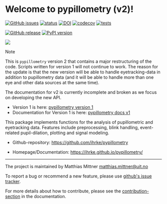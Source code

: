 # Welcome to pypillometry (v2)!

[![GitHub issues](https://img.shields.io/github/issues/ihrke/pypillometry)](https://github.com/ihrke/pypillometry/issues)
[![status](https://joss.theoj.org/papers/3b06f4f3d5b703fd99c7e622b7edebe4/status.svg)](https://joss.theoj.org/papers/3b06f4f3d5b703fd99c7e622b7edebe4)
[![DOI](https://zenodo.org/badge/DOI/10.5281/zenodo.3925528.svg)](https://doi.org/10.5281/zenodo.3925528)
[![codecov](https://codecov.io/gh/ihrke/pypillometry/graph/badge.svg?token=BFSKNGT772)](https://codecov.io/gh/ihrke/pypillometry)
[![tests](https://github.com/ihrke/pypillometry/actions/workflows/run-tests.yml/badge.svg)](https://github.com/ihrke/pypillometry/actions/workflows/run-tests.yml)



[![GitHub release](https://img.shields.io/github/release/ihrke/pypillometry.svg)](https://gitHub.com/ihrke/pypillometry/releases/)
[![PyPI version](https://badge.fury.io/py/pypillometry.svg)](https://badge.fury.io/py/pypillometry)


![](https://raw.githubusercontent.com/ihrke/pypillometry/master/logo/pypillometry_logo_200x200.png?token=AAIWMEINEM6MUOAPT2NV4I252K5QW)

> [!NOTE]
> This is `pypillometry` version 2 that contains a major restructuring of the code. Scripts written for version 1 will not continue to work. The reason for the update is that the new version will be able to handle eyetracking-data in addition to pupillometry data (and it will be able to handle more than one eye and other data sources at the same time).
> 
> The documentation for v2 is currently incomplete and broken as we focus on developing the new API.  
>
> - Version 1 is here: [pypillometry version 1](https://github.com/ihrke/pypillometry/tree/v1)
> - Documentation for Version 1 is here: [pypillometry docs v1](https://ihrke.github.io/pypillometry/v1/html/index.html)
> 

This package implements functions for the analysis of pupillometric and eyetracking data. Features include preprocessing, blink handling, event-related pupil-dilation, plotting and signal modeling.

- Github-repository: <https://github.com/ihrke/pypillometry>

- Homepage/Documentation: <https://ihrke.github.io/pypillometry/>


---

The project is maintained by Matthias Mittner <matthias.mittner@uit.no>

To report a bug or recommend a new feature, please use [github's issue tracker](https://github.com/ihrke/pypillometry/issues).

For more details about how to contribute, please see the [contribution-section](https://ihrke.github.io/pypillometry/docs/dev.html) in the documentation.

